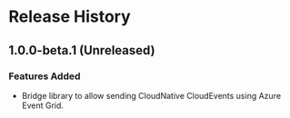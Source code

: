 # Release History

## 1.0.0-beta.1 (Unreleased)

### Features Added
- Bridge library to allow sending CloudNative CloudEvents using Azure Event Grid.
